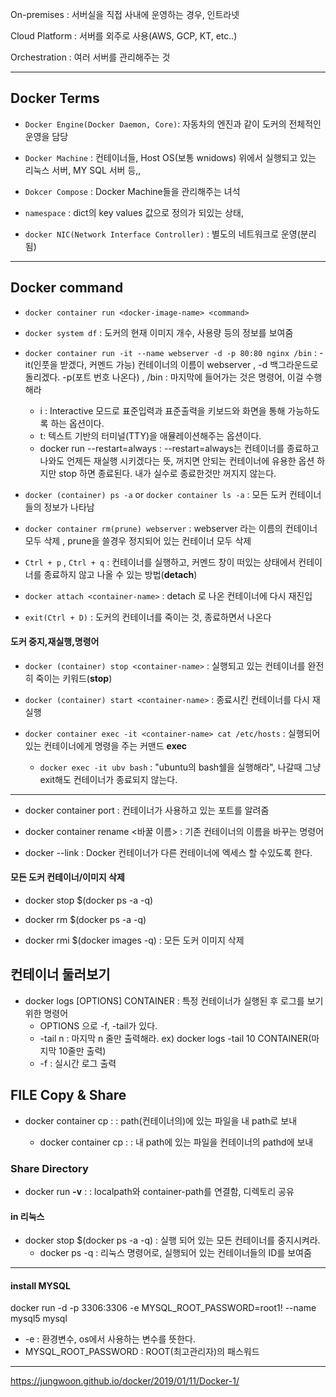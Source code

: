 On-premises : 서버실을 직접 사내에 운영하는 경우, 인트라넷

Cloud Platform : 서버를 외주로 사용(AWS, GCP, KT, etc..)

Orchestration : 여러 서버를 관리해주는 것


---

## Docker Terms

* `Docker Engine(Docker Daemon, Core)`: 자동차의 엔진과 같이 도커의 전체적인 운영을 담당

* `Docker Machine` : 컨테이너들, Host OS(보통 wnidows) 위에서 실행되고 있는 리눅스 서버, MY SQL 서버 등,,

* `Dokcer Compose` : Docker Machine들을 관리해주는 녀석

* `namespace` : dict의 key values 값으로 정의가 되있는 상태,

* `docker NIC(Network Interface Controller)` : 별도의 네트워크로 운영(분리됨)



----

## Docker command

* `docker container run <docker-image-name> <command>`
  
* `docker system df` : 도커의 현재 이미지 개수, 사용량 등의 정보를 보여줌

* `docker container run -it --name webserver -d -p 80:80 nginx /bin` : -it(인풋을 받겠다, 커멘드 가능) 컨테이너의 이름이 webserver , -d 백그라운드로 돌리겠다. -p(포트 번호 나온다) , /bin : 마지막에 들어가는 것은 명령어, 이걸 수행해라
  * i : Interactive 모드로 표준입력과 표준출력을 키보드와 화면을 통해 가능하도록 하는 옵션이다.
  * t:  텍스트 기반의 터미널(TTY)을 애뮬레이션해주는 옵션이다.
  * docker run --restart=always : --restart=always는 컨테이너를 종료하고 나와도 언제든 재실행 시키겠다는 뜻, 꺼지면 안되는 컨테이너에 유용한 옵션 하지만 stop 하면 종료된다. 내가 실수로 종료한것만 꺼지지 않는다. 

* `docker (container) ps -a` or `docker container ls -a` : 모든 도커 컨테이너들의 정보가 나타남

* `docker container rm(prune) webserver` : webserver 라는 이름의 컨테이너 모두 삭제 , prune을 쓸경우 정지되어 있는 컨테이너 모두 삭제

* `Ctrl + p` , `Ctrl + q` : 컨테이너를 실행하고, 커멘드 창이 떠있는 상태에서 컨테이너를 종료하지 않고 나올 수 있는 방법(**detach**)

* `docker attach <container-name>` : detach 로 나온 컨테이너에 다시 재진입

* `exit(Ctrl + D)` : 도커의 컨테이너를 죽이는 것, 종료하면서 나온다

#### 도커 중지,재실행,명령어
* `docker (container) stop <container-name>` : 실행되고 있는 컨테이너를 완전히 죽이는 키워드(**stop**)
  
* `docker (container) start <container-name>` : 종료시킨 컨테이너를 다시 재실행
  
* `docker container exec -it <container-name> cat /etc/hosts` : 실행되어 있는 컨테이너에게 명령을 주는 커맨드 **exec**
  * `docker exec -it ubv bash` : "ubuntu의 bash쉘을 실행해라", 나갈때 그냥 exit해도 컨테이너가 종료되지 않는다.
  
----

* docker container port <container-name> : 컨테이너가 사용하고 있는 포트를 알려줌
  
* docker container rename <container-name> <바꿀 이름> : 기존 컨테이너의 이름을 바꾸는 명령어
  
* docker --link : Docker 컨테이너가 다른 컨테이너에 엑세스 할 수있도록 한다.

#### 모든 도커 컨테이너/이미지 삭제

* docker stop $(docker ps -a -q)
* docker rm $(docker ps -a -q)

* docker rmi $(docker images -q) : 모든 도커 이미지 삭제

## 컨테이너 둘러보기
* docker logs [OPTIONS] CONTAINER : 특정 컨테이너가 실행된 후 로그를 보기 위한 명령어
  * OPTIONS 으로 -f, -tail가 있다.
  * -tail n : 마지막 n 줄만 출력해라. ex) docker logs -tail 10 CONTAINER(마지막 10줄만 출력)
  * -f : 실시간 로그 출력
  
## FILE Copy & Share

* docker container cp <container-name>:<path> <client-path> : path(컨테이너의)에 있는 파일을 내 path로 보내
  * docker container cp <client-file> <container-name>:<path> : 내 path에 있는 파일을 컨테이너의 pathd에 보내
  
### Share Directory

* docker run **-v** <localpath>:<container-path> : localpath와 container-path를 연결함, 디렉토리 공유
  
#### in 리눅스

* docker stop $(docker ps -a -q) : 실행 되어 있는 모든 컨테이너를 중지시켜라.
  * docker ps -q : 리눅스 명령어로, 실행되어 있는 컨테이너들의 ID를 보여줌

----

#### install MYSQL

docker run -d -p 3306:3306 -e MYSQL_ROOT_PASSWORD=root1! --name mysql5 mysql

* -e : 환경변수, os에서 사용하는 변수를 뜻한다.
* MYSQL_ROOT_PASSWORD : ROOT(최고관리자)의 패스워드


------

https://jungwoon.github.io/docker/2019/01/11/Docker-1/
